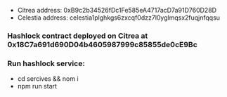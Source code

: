 - Citrea address: 0xB9c2b34526fDc1Fe585eA4717acD7a91D760D28D
- Celestia address: celestia1plghkgs6zxcqf0dzz7l0yglmqsx2fuqjnfqqsu

### Hashlock contract deployed on Citrea at 0x18C7a691d690D04b4605987999c85855de0cE9Bc

### Run hashlock service:
- cd sercives && nom i
- npm run start
